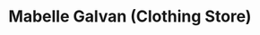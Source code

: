 ---
title: "Mabelle Galvan (Clothing Store)"
url: /nabua/mabelle-galvan-clothing-store/
shop: clothes
---